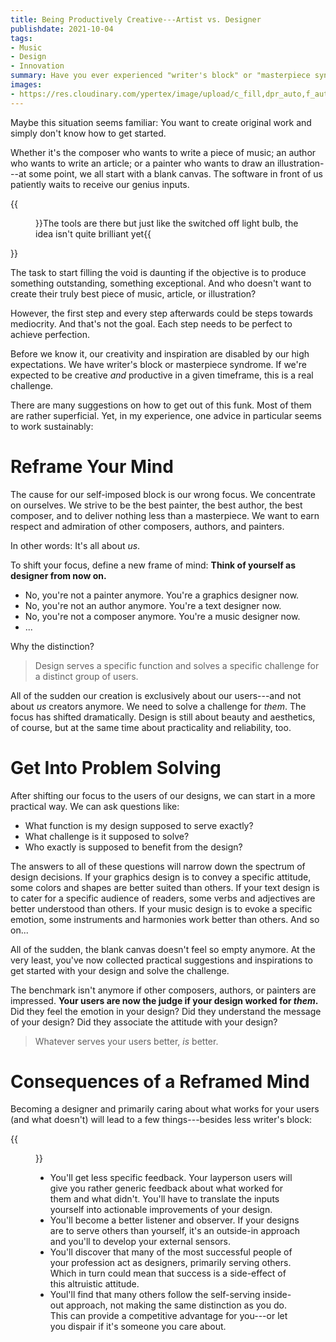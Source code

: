 ```yaml
---
title: Being Productively Creative---Artist vs. Designer
publishdate: 2021-10-04
tags:
- Music
- Design
- Innovation
summary: Have you ever experienced "writer's block" or "masterpiece syndrome?" Here's some advice on how to frame your mind, get into problem solving and be productively creative.
images:
- https://res.cloudinary.com/ypertex/image/upload/c_fill,dpr_auto,f_auto,g_auto,h_630,q_auto,w_1200/85c3b17e-8f94-4451-b58d-335fb9001a0a
---
```


Maybe this situation seems familiar: You want to create original work and simply don't know how to get started.

Whether it's the composer who wants to write a piece of music; an author who wants to write an article; or a painter who wants to draw an illustration---at some point, we all start with a blank canvas. The software in front of us patiently waits to receive our genius inputs.

{{<figure src="85c3b17e-8f94-4451-b58d-335fb9001a0a">}}The tools are there but just like the switched off light bulb, the idea isn't quite brilliant yet{{</figure>}}

The task to start filling the void is daunting if the objective is to produce something outstanding, something exceptional. And who doesn't want to create their truly best piece of music, article, or illustration?

However, the first step and every step afterwards could be steps towards mediocrity. And that's not the goal. Each step needs to be perfect to achieve perfection.

Before we know it, our creativity and inspiration are disabled by our high expectations. We have writer's block or masterpiece syndrome. If we're expected to be creative *and* productive in a given timeframe, this is a real challenge.

There are many suggestions on how to get out of this funk. Most of them are rather superficial. Yet, in my experience, one advice in particular seems to work sustainably:

# Reframe Your Mind

The cause for our self-imposed block is our wrong focus. We concentrate on ourselves. We strive to be the best painter, the best author, the best composer, and to deliver nothing less than a masterpiece. We want to earn respect and admiration of other composers, authors, and painters.

In other words: It's all about *us*.

To shift your focus, define a new frame of mind: **Think of yourself as designer from now on.**

* No, you're not a painter anymore. You're a graphics designer now.
* No, you're not an author anymore. You're a text designer now.
* No, you're not a composer anymore. You're a music designer now.
* ...

Why the distinction?

> Design serves a specific function and solves a specific challenge for a distinct group of users.

All of the sudden our creation is exclusively about our users---and not about *us* creators anymore. We need to solve a challenge for *them*. The focus has shifted dramatically. Design is still about beauty and aesthetics, of course, but at the same time about practicality and reliability, too.

# Get Into Problem Solving

After shifting our focus to the users of our designs, we can start in a more practical way. We can ask questions like:

* What function is my design supposed to serve exactly?
* What challenge is it supposed to solve?
* Who exactly is supposed to benefit from the design?

The answers to all of these questions will narrow down the spectrum of design decisions. If your graphics design is to convey a specific attitude, some colors and shapes are better suited than others. If your text design is to cater for a specific audience of readers, some verbs and adjectives are better understood than others. If your music design is to evoke a specific emotion, some instruments and harmonies work better than others. And so on...

All of the sudden, the blank canvas doesn't feel so empty anymore. At the very least, you've now collected practical suggestions and inspirations to get started with your design and solve the challenge.

The benchmark isn't anymore if other composers, authors, or painters are impressed. **Your users are now the judge if your design worked for *them*.** Did they feel the emotion in your design? Did they understand the message of your design? Did they associate the attitude with your design?

> Whatever serves your users better, *is* better.

# Consequences of a Reframed Mind

Becoming a designer and primarily caring about what works for your users (and what doesn't) will lead to a few things---besides less writer's block:

{{<figure src="46285e9e-3040-4247-b0df-8c1e005c04d8" />}}

* You'll get less specific feedback. Your layperson users will give you rather generic feedback about what worked for them and what didn't. You'll have to translate the inputs yourself into actionable improvements of your design.
* You'll become a better listener and observer. If your designs are to serve others than yourself, it's an outside-in approach and you'll to develop your external sensors.
* You'll discover that many of the most successful people of your profession act as designers, primarily serving others. Which in turn could mean that success is a side-effect of this altruistic attitude.
* Youl'll find that many others follow the self-serving inside-out approach, not making the same distinction as you do. This can provide a competitive advantage for you---or let you dispair if it's someone you care about.
